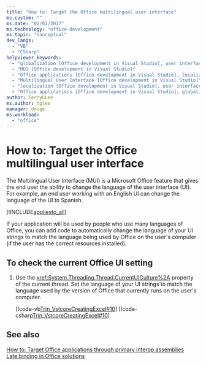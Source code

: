 ```yaml
---
title: "How to: Target the Office multilingual user interface"
ms.custom: ""
ms.date: "02/02/2017"
ms.technology: "office-development"
ms.topic: "conceptual"
dev_langs: 
  - "VB"
  - "CSharp"
helpviewer_keywords: 
  - "globalization [Office development in Visual Studio], user interface targeting"
  - "MUI [Office development in Visual Studio]"
  - "Office applications [Office development in Visual Studio], localization"
  - "Multilingual User Interface [Office development in Visual Studio]"
  - "localization [Office development in Visual Studio], user interface targeting"
  - "Office applications [Office development in Visual Studio], globalization"
author: TerryGLee
ms.author: tglee
manager: douge
ms.workload: 
  - "office"
---
```

# How to: Target the Office multilingual user interface
  The Multilingual User Interface (MUI) is a Microsoft Office feature that gives the end user the ability to change the language of the user interface (UI). For example, an end user working with an English UI can change the language of the UI to Spanish.  
  
 [!INCLUDE[appliesto_all](../vsto/includes/appliesto-all-md.md)]  
  
 If your application will be used by people who use many languages of Office, you can add code to automatically change the language of your UI strings to match the language being used by Office on the user's computer (if the user has the correct resources installed).  
  
## To check the current Office UI setting  
  
1.  Use the <xref:System.Threading.Thread.CurrentUICulture%2A> property of the current thread. Set the language of your UI strings to match the language used by the version of Office that currently runs on the user's computer.  
  
     [!code-vb[Trin_VstcoreCreatingExcel#10](../vsto/codesnippet/VisualBasic/Trin_VstcoreCreatingExcelVB/Sheet1.vb#10)]
     [!code-csharp[Trin_VstcoreCreatingExcel#10](../vsto/codesnippet/CSharp/Trin_VstcoreCreatingExcelCS/Sheet1.cs#10)]  
  
## See also  
 [How to: Target Office applications through primary interop assemblies](../vsto/how-to-target-office-applications-through-primary-interop-assemblies.md)   
 [Late binding in Office solutions](../vsto/late-binding-in-office-solutions.md)  
